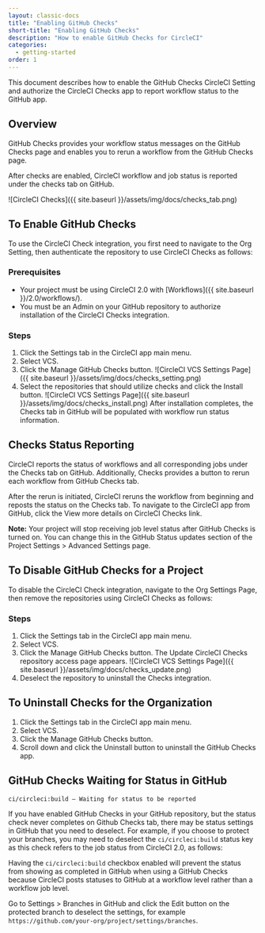 ```yaml
---
layout: classic-docs
title: "Enabling GitHub Checks"
short-title: "Enabling GitHub Checks"
description: "How to enable GitHub Checks for CircleCI"
categories:
  - getting-started
order: 1
---
```

This document describes how to enable the GitHub Checks CircleCI Setting and authorize the CircleCI Checks app to report workflow status to the GitHub app.

## Overview

GitHub Checks provides your workflow status messages on the GitHub Checks page and enables you to rerun a workflow from the GitHub Checks page.

After checks are enabled, CircleCI workflow and job status is reported under the checks tab on GitHub.

![CircleCI Checks]({{ site.baseurl }}/assets/img/docs/checks_tab.png)

## To Enable GitHub Checks

To use the CircleCI Check integration, you first need to navigate to the Org Setting, then authenticate the repository to use CircleCI Checks as follows:

### Prerequisites

- Your project must be using CircleCI 2.0 with [Workflows]({{ site.baseurl }}/2.0/workflows/).
- You must be an Admin on your GitHub repository to authorize installation of the CircleCI Checks integration.

### Steps

1. Click the Settings tab in the CircleCI app main menu.
2. Select VCS. 
3. Click the Manage GitHub Checks button. ![CircleCI VCS Settings Page]({{ site.baseurl }}/assets/img/docs/checks_setting.png)
4. Select the repositories that should utilize checks and click the Install button. ![CircleCI VCS Settings Page]({{ site.baseurl }}/assets/img/docs/checks_install.png) After installation completes, the Checks tab in GitHub will be populated with workflow run status information. 

## Checks Status Reporting

CircleCI reports the status of workflows and all corresponding jobs under the Checks tab on GitHub. Additionally, Checks provides a button to rerun each workflow from GitHub Checks tab.

After the rerun is initiated, CircleCI reruns the workflow from beginning and reposts the status on the Checks tab. To navigate to the CircleCI app from GitHub, click the View more details on CircleCI Checks link.

**Note:** Your project will stop receiving job level status after GitHub Checks is turned on. You can change this in the GitHub Status updates section of the Project Settings > Advanced Settings page.

## To Disable GitHub Checks for a Project

To disable the CircleCI Check integration, navigate to the Org Settings Page, then remove the repositories using CircleCI Checks as follows:

### Steps

1. Click the Settings tab in the CircleCI app main menu.
2. Select VCS. 
3. Click the Manage GitHub Checks button. The Update CircleCI Checks repository access page appears. ![CircleCI VCS Settings Page]({{ site.baseurl }}/assets/img/docs/checks_update.png)
4. Deselect the repository to uninstall the Checks integration.

## To Uninstall Checks for the Organization

1. Click the Settings tab in the CircleCI app main menu.
2. Select VCS.
3. Click the Manage GitHub Checks button.
4. Scroll down and click the Uninstall button to uninstall the GitHub Checks app.

## GitHub Checks Waiting for Status in GitHub

`ci/circleci:build — Waiting for status to be reported`

If you have enabled GitHub Checks in your GitHub repository, but the status check never completes on Github Checks tab, there may be status settings in GitHub that you need to deselect. For example, if you choose to protect your branches, you may need to deselect the `ci/circleci:build` status key as this check refers to the job status from CircleCI 2.0, as follows:

Having the `ci/circleci:build` checkbox enabled will prevent the status from showing as completed in GitHub when using a GitHub Checks because CircleCI posts statuses to GitHub at a workflow level rather than a workflow job level.

Go to Settings > Branches in GitHub and click the Edit button on the protected branch to deselect the settings, for example `https://github.com/your-org/project/settings/branches`.